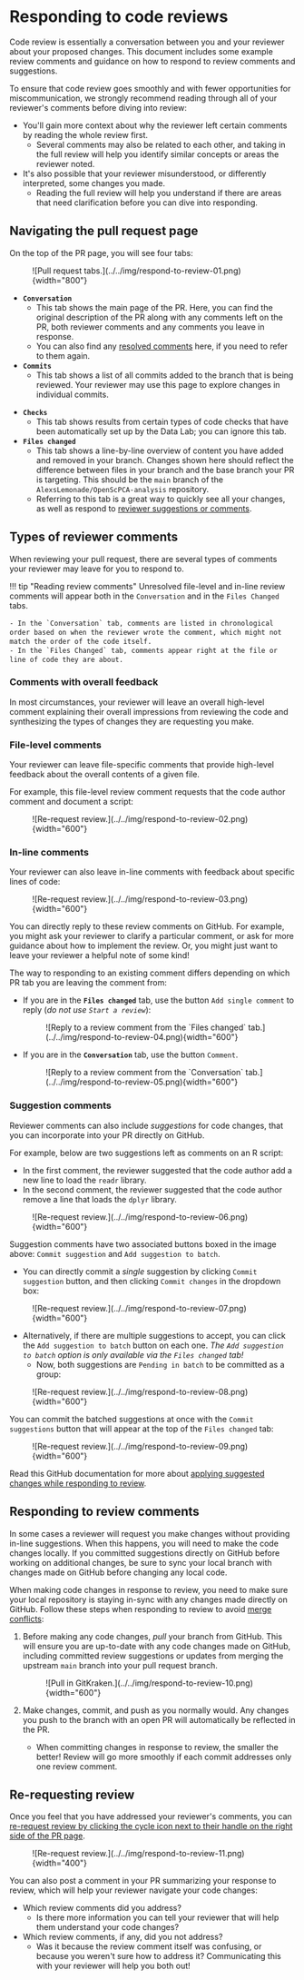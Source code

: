 # Responding to code reviews

Code review is essentially a conversation between you and your reviewer about your proposed changes.
This document includes some example review comments and guidance on how to respond to review comments and suggestions.

To ensure that code review goes smoothly and with fewer opportunities for miscommunication, we strongly recommend reading through all of your reviewer's comments before diving into review:

- You'll gain more context about why the reviewer left certain comments by reading the whole review first.
    - Several comments may also be related to each other, and taking in the full review will help you identify similar concepts or areas the reviewer noted.
- It's also possible that your reviewer misunderstood, or differently interpreted, some changes you made.
    - Reading the full review will help you understand if there are areas that need clarification before you can dive into responding.

## Navigating the pull request page

On the top of the PR page, you will see four tabs:

<figure markdown="span">
    ![Pull request tabs.](../../img/respond-to-review-01.png){width="800"}
</figure>

<div class="grid" markdown>


- **`Conversation`**
    - This tab shows the main page of the PR.
    Here, you can find the original description of the PR along with any comments left on the PR, both reviewer comments and any comments you leave in response.
    - You can also find any [resolved comments](https://docs.github.com/en/pull-requests/collaborating-with-pull-requests/reviewing-changes-in-pull-requests/commenting-on-a-pull-request#resolving-conversations) here, if you need to refer to them again.
- **`Commits`**
    - This tab shows a list of all commits added to the branch that is being reviewed.
    Your reviewer may use this page to explore changes in individual commits.

<!-- comment to force two grid columns -->

- **`Checks`**
    - This tab shows results from certain types of code checks that have been automatically set up by the Data Lab; you can ignore this tab.
- **`Files changed`**
    - This tab shows a line-by-line overview of content you have added and removed in your branch.
    Changes shown here should reflect the difference between files in your branch and the base branch your PR is targeting.
This should be the `main` branch of the `AlexsLemonade/OpenScPCA-analysis` repository.
    - Referring to this tab is a great way to quickly see all your changes, as well as respond to [reviewer suggestions or comments](#in-line-comments).

</div>


## Types of reviewer comments

When reviewing your pull request, there are several types of comments your reviewer may leave for you to respond to.

!!! tip "Reading review comments"
    Unresolved file-level and in-line review comments will appear both in the `Conversation` and in the `Files Changed` tabs.

    - In the `Conversation` tab, comments are listed in chronological order based on when the reviewer wrote the comment, which might not match the order of the code itself.
    - In the `Files Changed` tab, comments appear right at the file or line of code they are about.


### Comments with overall feedback

In most circumstances, your reviewer will leave an overall high-level comment explaining their overall impressions from reviewing the code and synthesizing the types of changes they are requesting you make.

### File-level comments

Your reviewer can leave file-specific comments that provide high-level feedback about the overall contents of a given file.

For example, this file-level review comment requests that the code author comment and document a script:

<figure markdown="span">
    ![Re-request review.](../../img/respond-to-review-02.png){width="600"}
</figure>


### In-line comments

Your reviewer can also leave in-line comments with feedback about specific lines of code:

<figure markdown="span">
    ![Re-request review.](../../img/respond-to-review-03.png){width="600"}
</figure>

You can directly reply to these review comments on GitHub.
For example, you might ask your reviewer to clarify a particular comment, or ask for more guidance about how to implement the review.
Or, you might just want to leave your reviewer a helpful note of some kind!

The way to responding to an existing comment differs depending on which PR tab you are leaving the comment from:

- If you are in the **`Files changed`** tab, use the button `Add single comment` to reply (_do not use `Start a review`_):
    <figure markdown="span">
        ![Reply to a review comment from the `Files changed` tab.](../../img/respond-to-review-04.png){width="600"}
    </figure>

- If you are in the **`Conversation`** tab, use the button `Comment`.
    <figure markdown="span">
        ![Reply to a review comment from the `Conversation` tab.](../../img/respond-to-review-05.png){width="600"}
    </figure>


### Suggestion comments

Reviewer comments can also include _suggestions_ for code changes, that you can incorporate into your PR directly on GitHub.

For example, below are two suggestions left as comments on an R script:

- In the first comment, the reviewer suggested that the code author add a new line to load the `readr` library.
- In the second comment, the reviewer suggested that the code author remove a line that loads the `dplyr` library.


<figure markdown="span">
    ![Re-request review.](../../img/respond-to-review-06.png){width="600"}
</figure>


Suggestion comments have two associated buttons boxed in the image above: `Commit suggestion` and `Add suggestion to batch`.

- You can directly commit a _single_ suggestion by clicking `Commit suggestion` button, and then clicking `Commit changes` in the dropdown box:
<figure markdown="span">
    ![Re-request review.](../../img/respond-to-review-07.png){width="600"}
</figure>

- Alternatively, if there are multiple suggestions to accept, you can click the `Add suggestion to batch` button on each one.
_The `Add suggestion to batch` option is only available via the `Files changed` tab!_
    - Now, both suggestions are `Pending in batch` to be committed as a group:
<figure markdown="span">
    ![Re-request review.](../../img/respond-to-review-08.png){width="600"}
</figure>

You can commit the batched suggestions at once with the `Commit suggestions` button that will appear at the top of the `Files changed` tab:

<figure markdown="span">
    ![Re-request review.](../../img/respond-to-review-09.png){width="600"}
</figure>


Read this GitHub documentation for more about [applying suggested changes while responding to review](https://docs.github.com/en/pull-requests/collaborating-with-pull-requests/reviewing-changes-in-pull-requests/incorporating-feedback-in-your-pull-request#applying-suggested-changes).



## Responding to review comments

In some cases a reviewer will request you make changes without providing in-line suggestions.
When this happens, you will need to make the code changes locally.
If you committed suggestions directly on GitHub before working on additional changes, be sure to sync your local branch with changes made on GitHub before changing any local code.

When making code changes in response to review, you need to make sure your local repository is staying in-sync with any changes made directly on GitHub.
Follow these steps when responding to review to avoid [merge conflicts](../creating-pull-requests/resolve-merge-conflicts.md):

1. Before making any code changes, _pull_ your branch from GitHub.
This will ensure you are up-to-date with any code changes made on GitHub, including committed review suggestions or updates from merging the upstream `main` branch into your pull request branch.
    <figure markdown="span">
        ![Pull in GitKraken.](../../img/respond-to-review-10.png){width="600"}
    </figure>

1. Make changes, commit, and push as you normally would.
Any changes you push to the branch with an open PR will automatically be reflected in the PR.
    - When committing changes in response to review, the smaller the better!
    Review will go more smoothly if each commit addresses only one review comment.


## Re-requesting review

Once you feel that you have addressed your reviewer's comments, you can [re-request review by clicking the cycle icon next to their handle on the right side of the PR page](https://docs.github.com/en/pull-requests/collaborating-with-pull-requests/reviewing-changes-in-pull-requests/incorporating-feedback-in-your-pull-request#re-requesting-a-review).

<figure markdown="span">
    ![Re-request review.](../../img/respond-to-review-11.png){width="400"}
</figure>

You can also post a comment in your PR summarizing your response to review, which will help your reviewer navigate your code changes:

- Which review comments did you address?
    - Is there more information you can tell your reviewer that will help them understand your code changes?
- Which review comments, if any, did you not address?
    - Was it because the review comment itself was confusing, or because you weren't sure how to address it?
    Communicating this with your reviewer will help you both out!
